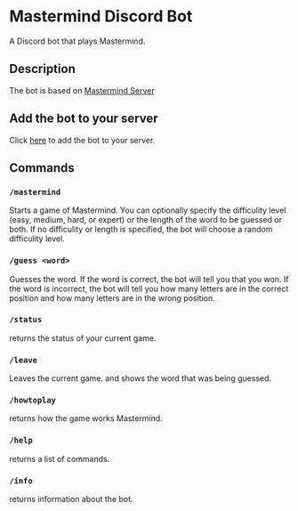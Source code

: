 # Mastermind Discord Bot

A Discord bot that plays Mastermind.

## Description

The bot is based on [Mastermind Server](https://github.com/Kariem816/Mastermind-Server)

## Add the bot to your server

Click [here](https://discord.com/oauth2/authorize?client_id=1077337938301566976) to add the bot to your server.

## Commands

### `/mastermind`

Starts a game of Mastermind. You can optionally specify the difficulity level (easy, medium, hard, or expert) or the length of the word to be guessed or both. If no difficulity or length is specified, the bot will choose a random difficulity level.

### `/guess <word>`

Guesses the word. If the word is correct, the bot will tell you that you won. If the word is incorrect, the bot will tell you how many letters are in the correct position and how many letters are in the wrong position.

### `/status`

returns the status of your current game.

### `/leave`

Leaves the current game. and shows the word that was being guessed.

### `/howtoplay`

returns how the game works Mastermind.

### `/help`

returns a list of commands.

### `/info`

returns information about the bot.
